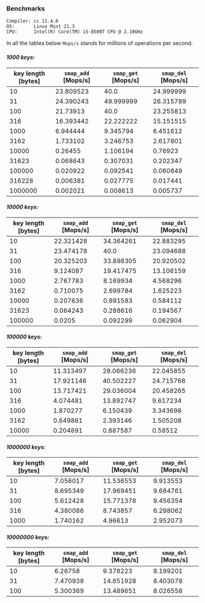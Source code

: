 ### Benchmarks
```
Compiler: cc 11.4.0
OS:       Linux Mint 21.3
CPU:      Intel(R) Core(TM) i5-8500T CPU @ 2.10GHz
```

In all the tables below `Mops/s` stands for millions of operations per second.

#### _1000 keys:_
key length [bytes] | `smap_add` [Mops/s] | `smap_get` [Mops/s] | `smap_del` [Mops/s]
------------------ | ------------------- | ------------------- | -------------------
10 | 23.809523 | 40.0 | 24.999999
31 | 24.390243 | 49.999999 | 26.315789
100 | 21.73913 | 40.0 | 23.255813
316 | 16.393442 | 22.222222 | 15.151515
1000 | 6.944444 | 9.345794 | 6.451612
3162 | 1.733102 | 3.246753 | 2.617801
10000 | 0.26455 | 1.106194 | 0.76923
31623 | 0.068643 | 0.307031 | 0.202347
100000 | 0.020922 | 0.092541 | 0.060849
316228 | 0.006381 | 0.027775 | 0.017441
1000000 | 0.002021 | 0.008613 | 0.005737

#### _10000 keys:_
key length [bytes] | `smap_add` [Mops/s] | `smap_get` [Mops/s] | `smap_del` [Mops/s]
------------------ | ------------------- | ------------------- | -------------------
10 | 22.321428 | 34.364261 | 22.883295
31 | 23.474178 | 40.0 | 23.094688
100 | 20.325203 | 33.898305 | 20.920502
316 | 9.124087 | 19.417475 | 13.106159
1000 | 2.767783 | 8.169934 | 4.568296
3162 | 0.710075 | 2.699784 | 1.625223
10000 | 0.207636 | 0.891583 | 0.584112
31623 | 0.064243 | 0.288616 | 0.194567
100000 | 0.0205 | 0.092299 | 0.062904

#### _100000 keys:_
key length [bytes] | `smap_add` [Mops/s] | `smap_get` [Mops/s] | `smap_del` [Mops/s]
------------------ | ------------------- | ------------------- | -------------------
10 | 11.313497 | 28.066236 | 22.045855
31 | 17.921146 | 40.502227 | 24.715768
100 | 13.717421 | 29.036004 | 20.458265
316 | 4.074481 | 13.892747 | 9.617234
1000 | 1.870277 | 6.150439 | 3.343698
3162 | 0.649861 | 2.393146 | 1.505208
10000 | 0.204891 | 0.887587 | 0.58512

#### _1000000 keys:_
key length [bytes] | `smap_add` [Mops/s] | `smap_get` [Mops/s] | `smap_del` [Mops/s]
------------------ | ------------------- | ------------------- | -------------------
10 | 7.056017 | 11.536553 | 9.913553
31 | 8.695349 | 17.969451 | 9.684761
100 | 5.612428 | 15.771378 | 9.456354
316 | 4.380086 | 8.743857 | 6.298062
1000 | 1.740162 | 4.96613 | 2.952073

#### _10000000 keys:_
key length [bytes] | `smap_add` [Mops/s] | `smap_get` [Mops/s] | `smap_del` [Mops/s]
------------------ | ------------------- | ------------------- | -------------------
10 | 6.26758 | 9.378223 | 8.199201
31 | 7.470938 | 14.651928 | 8.403078
100 | 5.300369 | 13.489651 | 8.026558
